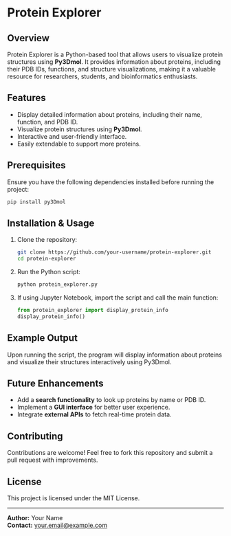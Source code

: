 # Protein Explorer

## Overview
Protein Explorer is a Python-based tool that allows users to visualize protein structures using **Py3Dmol**. It provides information about proteins, including their PDB IDs, functions, and structure visualizations, making it a valuable resource for researchers, students, and bioinformatics enthusiasts.

## Features
- Display detailed information about proteins, including their name, function, and PDB ID.
- Visualize protein structures using **Py3Dmol**.
- Interactive and user-friendly interface.
- Easily extendable to support more proteins.

## Prerequisites
Ensure you have the following dependencies installed before running the project:

```bash
pip install py3Dmol
```

## Installation & Usage
1. Clone the repository:
   ```bash
   git clone https://github.com/your-username/protein-explorer.git
   cd protein-explorer
   ```
2. Run the Python script:
   ```bash
   python protein_explorer.py
   ```
3. If using Jupyter Notebook, import the script and call the main function:
   ```python
   from protein_explorer import display_protein_info
   display_protein_info()
   ```

## Example Output
Upon running the script, the program will display information about proteins and visualize their structures interactively using Py3Dmol.

## Future Enhancements
- Add a **search functionality** to look up proteins by name or PDB ID.
- Implement a **GUI interface** for better user experience.
- Integrate **external APIs** to fetch real-time protein data.

## Contributing
Contributions are welcome! Feel free to fork this repository and submit a pull request with improvements.

## License
This project is licensed under the MIT License.

---
**Author:** Your Name  
**Contact:** your.email@example.com

